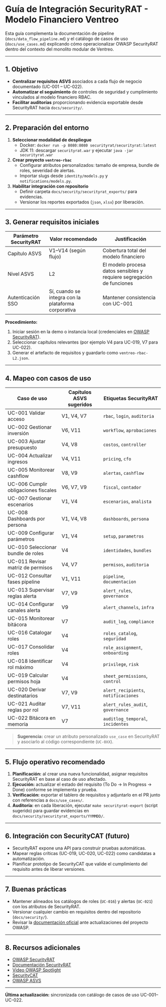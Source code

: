 # Guía de Integración SecurityRAT - Modelo Financiero Ventreo

Esta guía complementa la documentación de pipeline (`docs/data_flow_pipeline.md`) y el catálogo de casos de uso (`docs/use_cases.md`) explicando cómo operacionalizar OWASP SecurityRAT dentro del contexto del monolito modular de Ventreo.

---

## 1. Objetivo

- **Centralizar requisitos ASVS** asociados a cada flujo de negocio documentado (UC-001 – UC-022).
- **Automatizar el seguimiento** de controles de seguridad y cumplimiento vinculados al modelo financiero RBAC.
- **Facilitar auditorías** proporcionando evidencia exportable desde SecurityRAT hacia `docs/security/`.

---

## 2. Preparación del entorno

1. **Seleccionar modalidad de despliegue**
   - Docker: `docker run -p 8080:8080 securityrat/securityrat:latest`
   - JDK 11: descargar `securityrat.war` y ejecutar `java -jar securityrat.war`
2. **Crear proyecto `ventreo-rbac`**
   - Configurar atributos personalizados: tamaño de empresa, bundle de roles, severidad de alertas.
   - Importar slugs desde `identity/models.py` y `notifications/models.py`.
3. **Habilitar integración con repositorio**
   - Definir carpeta `docs/security/securityrat_exports/` para evidencias.
   - Versionar los reportes exportados (`json`, `xlsx`) por liberación.

---

## 3. Generar requisitos iniciales

| Parámetro SecurityRAT | Valor recomendado | Justificación |
| --- | --- | --- |
| Capítulo ASVS | V1–V14 (según flujo) | Cobertura total del modelo financiero |
| Nivel ASVS | L2 | El modelo procesa datos sensibles y requiere segregación de funciones |
| Autenticación SSO | Sí, cuando se integra con la plataforma corporativa | Mantener consistencia con UC-001 |

**Procedimiento:**
1. Iniciar sesión en la demo o instancia local (credenciales en [OWASP SecurityRAT](https://owasp.org/www-project-securityrat/)).
2. Seleccionar capítulos relevantes (por ejemplo V4 para UC-019, V7 para UC-022).
3. Generar el artefacto de requisitos y guardarlo como `ventreo-rbac-L2.json`.

---

## 4. Mapeo con casos de uso

| Caso de uso | Capítulos ASVS sugeridos | Etiquetas SecurityRAT |
| --- | --- | --- |
| UC-001 Validar acceso | V1, V4, V7 | `rbac`, `login`, `auditoria` |
| UC-002 Gestionar inversión | V6, V11 | `workflow`, `aprobaciones` |
| UC-003 Ajustar presupuesto | V4, V8 | `costos`, `controller` |
| UC-004 Actualizar ingresos | V4, V11 | `pricing`, `cfo` |
| UC-005 Monitorear cashflow | V8, V9 | `alertas`, `cashflow` |
| UC-006 Cumplir obligaciones fiscales | V6, V7, V9 | `fiscal`, `contador` |
| UC-007 Gestionar escenarios | V1, V4 | `escenarios`, `analista` |
| UC-008 Dashboards por persona | V1, V4, V8 | `dashboards`, `persona` |
| UC-009 Configurar parámetros | V1, V4 | `setup`, `parametros` |
| UC-010 Seleccionar bundle de roles | V4 | `identidades`, `bundles` |
| UC-011 Revisar matriz de permisos | V4, V7 | `permisos`, `auditoria` |
| UC-012 Consultar fases pipeline | V1, V11 | `pipeline`, `documentacion` |
| UC-013 Supervisar reglas alerta | V7, V9 | `alert_rules`, `governance` |
| UC-014 Configurar canales alerta | V9 | `alert_channels`, `infra` |
| UC-015 Monitorear bitácora | V7 | `audit_log`, `compliance` |
| UC-016 Catalogar roles | V4 | `roles_catalog`, `seguridad` |
| UC-017 Consolidar roles | V4 | `role_assignment`, `onboarding` |
| UC-018 Identificar rol máximo | V4 | `privilege`, `risk` |
| UC-019 Calcular permisos hoja | V4 | `sheet_permissions`, `control` |
| UC-020 Derivar destinatarios | V7, V9 | `alert_recipients`, `notificaciones` |
| UC-021 Auditar reglas por rol | V7, V11 | `alert_rules_audit`, `governance` |
| UC-022 Bitácora en memoria | V7 | `auditlog_temporal`, `incidentes` |

> **Sugerencia:** crear un atributo personalizado `use_case` en SecurityRAT y asociarlo al código correspondiente (`UC-0XX`).

---

## 5. Flujo operativo recomendado

1. **Planificación:** al crear una nueva funcionalidad, asignar requisitos SecurityRAT en base al caso de uso afectado.
2. **Ejecución:** actualizar el estado del requisito (To Do → In Progress → Done) conforme se implementa y prueba.
3. **Verificación:** exportar el tablero de requisitos y adjuntarlo en el PR junto con referencias a `docs/use_cases/`.
4. **Auditoría:** en cada liberación, ejecutar `make securityrat-export` (script sugerido) para guardar evidencias en `docs/security/securityrat_exports/YYMMDD/`.

---

## 6. Integración con SecurityCAT (futuro)

- SecurityRAT expone una API para construir pruebas automáticas.
- Mapear reglas críticas (UC-019, UC-020, UC-022) como candidatas a automatización.
- Planificar prototipo de SecurityCAT que valide el cumplimiento del requisito antes de liberar versiones.

---

## 7. Buenas prácticas

- Mantener alineados los catálogos de roles (`UC-016`) y alertas (`UC-021`) con los atributos de SecurityRAT.
- Versionar cualquier cambio en requisitos dentro del repositorio (`docs/security/`).
- Revisar la [documentación oficial](https://securityrat.github.io/) ante actualizaciones del proyecto OWASP.

---

## 8. Recursos adicionales

- [OWASP SecurityRAT](https://owasp.org/www-project-securityrat/)
- [Documentación SecurityRAT](https://securityrat.github.io/)
- [Video OWASP Spotlight](https://youtu.be/ythaa6nRa0Y)
- [SecurityCAT](https://github.com/SecurityRAT/SecurityCAT)
- [OWASP ASVS](https://owasp.org/www-project-application-security-verification-standard/)

---

**Última actualización:** sincronizada con catálogo de casos de uso UC-001–UC-022.
